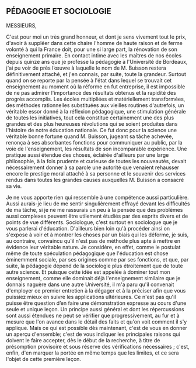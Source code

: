 ## PÉDAGOGIE ET SOCIOLOGIE

MESSIEURS,

C'est pour moi un très grand honneur, et dont je sens vivement tout le prix, d'avoir à suppléer dans cette chaire l'homme de haute raison et de ferme volonté à qui la France doit, pour une si large part, la rénovation de son enseignement primaire. En contact intime avec les maîtres de nos écoles depuis quinze ans que je professe la pédagogie à l'Université de Bordeaux, j'ai pu voir de près l’œuvre à laquelle le nom de M. Buisson restera définitivement attaché, et j'en connais, par suite, toute la grandeur. Surtout quand on se reporte par la pensée à l'état dans lequel se trouvait cet enseignement au moment où la réforme en fut entreprise, il est impossible de ne pas admirer l'importance des résultats obtenus et la rapidité des progrès accomplis. Les écoles multipliées et matériellement transformées, des méthodes rationnelles substituées aux vieilles routines d'autrefois, un véritable essor donné à la réflexion pédago­gique, une stimulation générale de toutes les initiatives, tout cela constitue certainement une des plus grandes et des plus heureuses révolutions qui se soient produites dans l'histoire de notre éducation nationale. Ce fut donc pour la science une véritable bonne fortune quand M. Buisson, jugeant sa tâche achevée, renonça à ses absorbantes fonctions pour communiquer au public, par la voie de l'enseignement, les résultats de son incomparable expérience. Une pratique aussi étendue des choses, éclairée d'ailleurs par une large philosophie, à la fois prudente et curieuse de toutes les nouveautés, devait nécessairement donner à sa parole une autorité que venaient rehausser encore le prestige moral attaché à sa personne et le souvenir des services rendus dans toutes les grandes causes auxquelles M. Buisson a consacré sa vie.

Je ne vous apporte rien qui ressemble à une compétence aussi particulière. Aussi aurais-je lieu de me sentir singulièrement effrayé devant les difficultés de ma tâche, si je ne me rassurais un peu à la pensée que des problèmes aussi complexes peuvent être utilement étudiés par des esprits divers et de points de vue différents. Sociologue, c'est surtout en sociologue que je vous parlerai d'éducation. D'ailleurs bien loin qu'à procéder ainsi on s'expose à voir et à montrer les choses par un biais qui les déforme, je suis, au contraire, convaincu qu'il n'est pas de méthode plus apte à mettre en évidence leur véritable nature. Je considère, en effet, comme le postulat même de toute spéculation pédagogique que l'édu­cation est chose éminemment sociale, par ses origines comme par ses fonctions, et que, par suite, la pédagogie dépend de la sociologie plus étroitement que de toute autre science. Et puisque cette idée est appelée à dominer tout mon enseignement, comme elle dominait déjà l'enseignement similaire que je donnais naguère dans une autre Université, il m'a paru qu'il convenait d'employer ce premier entretien à la dégager et à la préciser afin que vous puissiez mieux en suivre les applications ultérieures. Ce n'est pas qu'il puisse être question d’en faire une démonstration expresse au cours d'une seule et unique leçon. Un principe aussi général et dont les répercussions sont aussi étendues ne peut se vérifier que progressivement, au fur et à mesure que l'on avance dans le détail des faits et qu'on voit comment il s'y applique. Mais ce qui est possible dès maintenant, c'est de vous en donner un aperçu d'ensemble; c'est de vous indiquer les principales raisons qui doivent le faire accepter, dès le début de la recherche, à titre de présomption provisoire et sous réserve des vérifications nécessaires ; c'est, enfin, d'en marquer la portée en même temps que les limites, et ce sera l'objet de cette première leçon.
